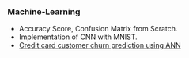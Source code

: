 ### Machine-Learning
* Accuracy Score, Confusion Matrix from Scratch.
* Implementation of CNN with MNIST. 
* [Credit card customer churn prediction using ANN](https://www.kaggle.com/krupalvasani/credit-card-customer-churn-prediction)
